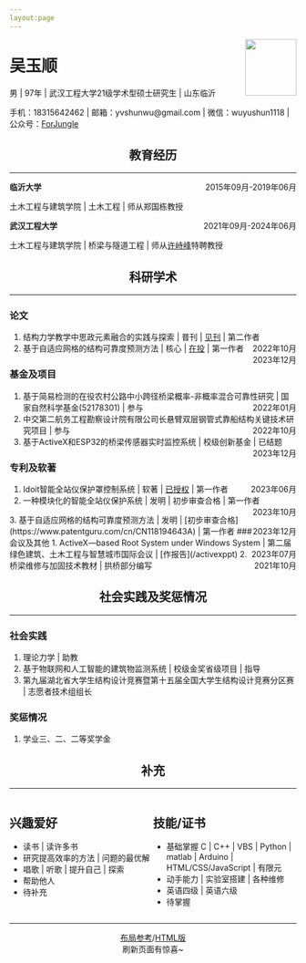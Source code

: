 ```yaml
--- 
layout:page
---
```

<img src="/self.jpg" height="99em" width="90em" style="float:right;">
        <h1>吴玉顺</h1>
        <p>
            男 | 97年 | 武汉工程大学21级学术型硕士研究生 | 山东临沂
        </p>
        <p>
            手机：18315642462 | 邮箱：yvshunwu@gmail.com | 微信：wuyushun1118 | 公众号：<a href="/research-life/wechat">ForJungle</a>
        </p>



<h2 style="text-align: center;">教育经历</h2>

----
**临沂大学** <span style="float:right;">2015年09月-2019年06月</span>

土木工程与建筑学院 | 土木工程 | 师从郑国栋教授

**武汉工程大学** <span style="float:right;">2021年09月-2024年06月</span>

土木工程与建筑学院 | 桥梁与隧道工程 | 师从[许峙峰](http://cea.wit.edu.cn/info/1077/2469.htm?ivk_sa=1024320u)特聘教授


<h2 style="text-align: center;">科研学术</h2>

----
### 论文
1. 结构力学教学中思政元素融合的实践与探索 | 普刊 | [见刊](https://m.fx361.com/news/2023/1122/22715980.html) | 第二作者 <span style="float:right;">2022年10月</span>
2. 基于自适应网格的结构可靠度预测方法 | 核心 | [在投](/reliabilitythesis) | 第一作者 <span style="float:right;">2023年12月</span>
### 基金及项目
1. 基于简易检测的在役农村公路中小跨径桥梁概率-非概率混合可靠性研究 | 国家自然科学基金(52178301) | 参与 <span style="float:right;">2022年01月</span>
2. 中交第二航务工程勘察设计院有限公司长悬臂双层钢管式靠船结构关键技术研究项目 | 参与 <span style="float:right;">2022年10月</span>
3. 基于ActiveX和ESP32的桥梁传感器实时监控系统 | 校级创新基金 | 已结题 <span style="float:right;">2023年12月</span>
### 专利及软著
1. Idoit智能全站仪保护罩控制系统 | 软著 | [已授权](https://banquan.tianyancha.com/rj/9c9ov79za589acd6cb425a1a7lcav498) | 第一作者 <span style="float:right;">2023年06月</span>
2. 一种模块化的智能全站仪保护系统 | 发明 | 初步审查合格 | 第一作者 <span style="float:right;">2023年10月
</span>
3. 基于自适应网格的结构可靠度预测方法 | 发明 | [初步审查合格](https://www.patentguru.com/cn/CN118194643A) | 第一作者 <span style="float:right;">2023年12月</span>
### 会议及其他
1. ActiveX—based Root System under Windows System | 第二届绿色建筑、土木工程与智慧城市国际会议 | [作报告](/activexppt) <span style="float:right;">2023年07月</span>
2. 桥梁维修与加固技术教材 | 拱桥部分编写 <span style="float:right;">2021年10月</span>

<h2 style="text-align: center;">社会实践及奖惩情况</h2>

----
### 社会实践
1. 理论力学 | 助教
2. 基于物联网和人工智能的建筑物监测系统 | 校级金奖省级项目 | 指导
3. 第九届湖北省大学生结构设计竞赛暨第十五届全国大学生结构设计竞赛分区赛 | 志愿者技术组组长
### 奖惩情况
1. 学业三、二、二等奖学金

<h2 style="text-align: center;">补充</h2>

----

<div style="word-wrap: break-word; display: grid; grid-template-columns: 50% 50%;">
<div>
    <h2>兴趣爱好</h2>

<ul>
    <li>读书 | 读许多书</li>
    <li>研究提高效率的方法 | 问题的最优解</li>
    <li>唱歌 | 听歌 | 提升自己 | 探索</li>
    <li>帮助他人</li>
    <li>待补充</li>
</ul>
</div>
<div>
<h2>技能/证书</h2>
<ul>
    <li>基础掌握 C | C++ | VBS | Python | matlab | Arduino | HTML/CSS/JavaScript | 有限元 </li>
    <li>动手能力 | 实验室搭建 | 各种维修</li>
    <li>英语四级 | 英语六级</li>
    <li>待掌握</li>
</ul>
</div>
</div>

----

<div style="text-align: center;"><a href="https://www.wondercv.com/jianlimoban/7ba047a97c2d4090.html" target="_blank">布局参考</a>/<a href="selfcv">HTML版</a></div>

<div id="jinrishici-sentence" style="text-align: center;">刷新页面有惊喜~</div>

